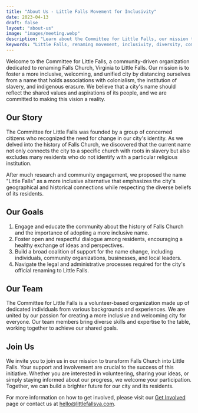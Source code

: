 ```yaml
---
title: "About Us - Little Falls Movement for Inclusivity"
date: 2023-04-13
draft: false
layout: "about-us"
image: "images/meeting.webp"
description: "Learn about the Committee for Little Falls, our mission to rename Falls Church to Little Falls, our story, goals, team, and how to get involved."
keywords: "Little Falls, renaming movement, inclusivity, diversity, community, Falls Church, Virginia, Falls Church VA, Little Falls VA, Falls Church name change, rename Falls Church, about us, our story, our goals, our team, join us, get involved"
---
```



Welcome to the Committee for Little Falls, a community-driven organization dedicated to renaming Falls Church, Virginia to Little Falls. Our mission is to foster a more inclusive, welcoming, and unified city by distancing ourselves from a name that holds associations with colonialism, the institution of slavery, and indigenous erasure. We believe that a city's name should reflect the shared values and aspirations of its people, and we are committed to making this vision a reality.

## Our Story

The Committee for Little Falls was founded by a group of concerned citizens who recognized the need for change in our city's identity. As we delved into the history of Falls Church, we discovered that the current name not only connects the city to a specific church with roots in slavery but also excludes many residents who do not identify with a particular religious institution.

After much research and community engagement, we proposed the name "Little Falls" as a more inclusive alternative that emphasizes the city's geographical and historical connections while respecting the diverse beliefs of its residents.

## Our Goals

1. Engage and educate the community about the history of Falls Church and the importance of adopting a more inclusive name.
2. Foster open and respectful dialogue among residents, encouraging a healthy exchange of ideas and perspectives.
3. Build a broad coalition of support for the name change, including individuals, community organizations, businesses, and local leaders.
4. Navigate the legal and administrative processes required for the city's official renaming to Little Falls.

## Our Team

The Committee for Little Falls is a volunteer-based organization made up of dedicated individuals from various backgrounds and experiences. We are united by our passion for creating a more inclusive and welcoming city for everyone. Our team members bring diverse skills and expertise to the table, working together to achieve our shared goals.

## Join Us

We invite you to join us in our mission to transform Falls Church into Little Falls. Your support and involvement are crucial to the success of this initiative. Whether you are interested in volunteering, sharing your ideas, or simply staying informed about our progress, we welcome your participation. Together, we can build a brighter future for our city and its residents.

For more information on how to get involved, please visit our [Get Involved](/get-involved) page or contact us at [hello@littlefallsva.com](mailto:hello@littlefallsva.com).
